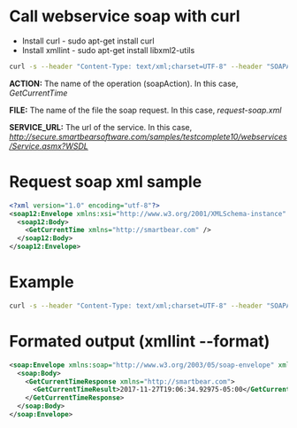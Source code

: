 # Call webservice soap with curl

* Install curl - sudo apt-get install curl 
* Install xmllint - sudo apt-get install libxml2-utils

```bash
curl -s --header "Content-Type: text/xml;charset=UTF-8" --header "SOAPAction=\"ACTION\"" --data @FILE SERVICE_URL | xmllint --format -
```

**ACTION:** The name of the operation (soapAction). In this case, *GetCurrentTime*

**FILE:** The name of the file the soap request. In this case, *request-soap.xml*

**SERVICE_URL:** The url of the service. In this case, *http://secure.smartbearsoftware.com/samples/testcomplete10/webservices/Service.asmx?WSDL*

# Request soap xml sample

```xml
<?xml version="1.0" encoding="utf-8"?>
<soap12:Envelope xmlns:xsi="http://www.w3.org/2001/XMLSchema-instance" xmlns:xsd="http://www.w3.org/2001/XMLSchema" xmlns:soap12="http://www.w3.org/2003/05/soap-envelope">
  <soap12:Body>
    <GetCurrentTime xmlns="http://smartbear.com" />
  </soap12:Body>
</soap12:Envelope>
```

# Example

```bash
curl -s --header "Content-Type: text/xml;charset=UTF-8" --header "SOAPAction=\"GetCurrentTime\"" --data @request-soap.xml http://secure.smartbearsoftware.com/samples/testcomplete10/webservices/Service.asmx?WSDL | xmllint --format -
```

# Formated output (xmllint --format)

```xml
<soap:Envelope xmlns:soap="http://www.w3.org/2003/05/soap-envelope" xmlns:xsi="http://www.w3.org/2001/XMLSchema-instance" xmlns:xsd="http://www.w3.org/2001/XMLSchema">
  <soap:Body>
    <GetCurrentTimeResponse xmlns="http://smartbear.com">
      <GetCurrentTimeResult>2017-11-27T19:06:34.92975-05:00</GetCurrentTimeResult>
    </GetCurrentTimeResponse>
  </soap:Body>
</soap:Envelope>
```